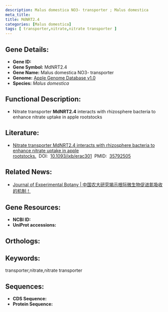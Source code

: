 ```yaml
---
description: Malus domestica NO3- transporter ; Malus domestica
meta_title:
title: MdNRT2.4
categories: [Malus domestica]
tags: [ transporter,nitrate,nitrate transporter ]
---
```


## Gene Details:
- **Gene ID:**	[]()
- **Gene Symbol:** MdNRT2.4
- **Gene Name:** Malus domestica NO3- transporter
- **Genome:** [Apple Genome Database v1.0]()
- **Species:** *Malus domestica*

## Functional Description:
   - Nitrate transporter **MdNRT2.4** interacts with rhizosphere bacteria to enhance nitrate uptake in apple rootstocks

## Literature:
   - [Nitrate transporter MdNRT2.4 interacts with rhizosphere bacteria to enhance nitrate uptake in apple rootstocks.]( https://academic.oup.com/jxb/article/73/18/6490/6632475?login=true#377402840)&nbsp;&nbsp;DOI:&nbsp;&nbsp;[10.1093/jxb/erac301](https://academic.oup.com/jxb/article/73/18/6490/6632475?login=true#377402840)&nbsp;&nbsp;PMID:&nbsp;&nbsp;[35792505](https://pubmed.ncbi.nlm.nih.gov/35792505/)

## Related News:
   - [Journal of Experimental Botany | 中国农大研究揭示根际微生物促进氮吸收的机制！](https://mp.weixin.qq.com/s?__biz=Mzg3MDEwNDEyMg==&mid=2247541309&idx=8&sn=46029f9d17403af68d275624fcc09fd6&chksm=ce908f68f9e7067e4f8973fba9bfd8876e1bf202945e9a34b47e2c44662501bed9d1fb9cc97f&scene=27#wechat_redirect)

## Gene Resources:
- **NCBI ID:** [](https://www.ncbi.nlm.nih.gov/gene/?term=)
- **UniProt accessions:** [](https://www.uniprot.org/uniprotkb//entry)

## Orthologs:

## Keywords:
transporter,nitrate,nitrate transporter

## Sequences:
- **CDS Sequence:**
- **Protein Sequence:**
